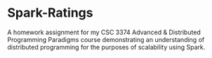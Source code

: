# Spark-Ratings
A homework assignment for my CSC 3374 Advanced &amp; Distributed Programming Paradigms course demonstrating an understanding of distributed programming for the purposes of scalability using Spark. 
